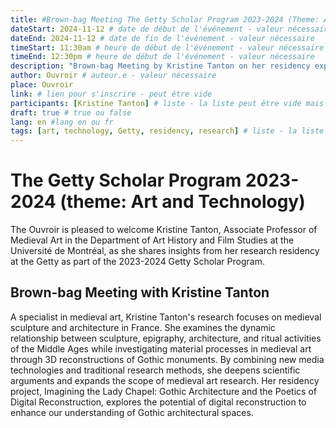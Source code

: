 ```yaml
---
title: #Brown-bag Meeting The Getty Scholar Program 2023-2024 (Theme: Art and Technology) by Kristine Tanton
dateStart: 2024-11-12 # date de début de l'événement - valeur nécessaire
dateEnd: 2024-11-12 # date de fin de l'événement - valeur nécessaire
timeStart: 11:30am # heure de début de l'événement - valeur nécessaire
timeEnd: 12:30pm # heure de début de l'événement - valeur nécessaire
description: "Brown-bag Meeting by Kristine Tanton on her residency experience at the Getty. " # description - valeur  nécessaire
author: Ouvroir # auteur.e - valeur nécessaire
place: Ouvroir
link: # lien pour s'inscrire - peut être vide
participants: [Kristine Tanton] # liste - la liste peut être vide mais il faut une liste
draft: true # true ou false
lang: en #lang en ou fr
tags: [art, technology, Getty, residency, research] # liste - la liste peut être vide mais il faut une liste
---
```


# The Getty Scholar Program 2023-2024 (theme: Art and Technology)

The Ouvroir is pleased to welcome Kristine Tanton, Associate Professor of Medieval Art in the Department of Art History and Film Studies at the Université de Montréal, as she shares insights from her research residency at the Getty as part of the 2023-2024 Getty Scholar Program.

## Brown-bag Meeting with Kristine Tanton

A specialist in medieval art, Kristine Tanton's research focuses on medieval sculpture and architecture in France. She examines the dynamic relationship between sculpture, epigraphy, architecture, and ritual activities of the Middle Ages while investigating material processes in medieval art through 3D reconstructions of Gothic monuments. By combining new media technologies and traditional research methods, she deepens scientific arguments and expands the scope of medieval art research. Her residency project, Imagining the Lady Chapel: Gothic Architecture and the Poetics of Digital Reconstruction, explores the potential of digital reconstruction to enhance our understanding of Gothic architectural spaces.
